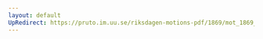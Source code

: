 ```yaml
---
layout: default
UpRedirect: https://pruto.im.uu.se/riksdagen-motions-pdf/1869/mot_1869__ak__173.pdf
---
```

